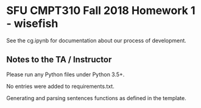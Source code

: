 # SFU CMPT310 Fall 2018 Homework 1 - wisefish

See the cg.ipynb for documentation about our process of development.

## Notes to the TA / Instructor

Please run any Python files under Python 3.5+.

No entries were added to requirements.txt.

Generating and parsing sentences functions as defined in the template.
